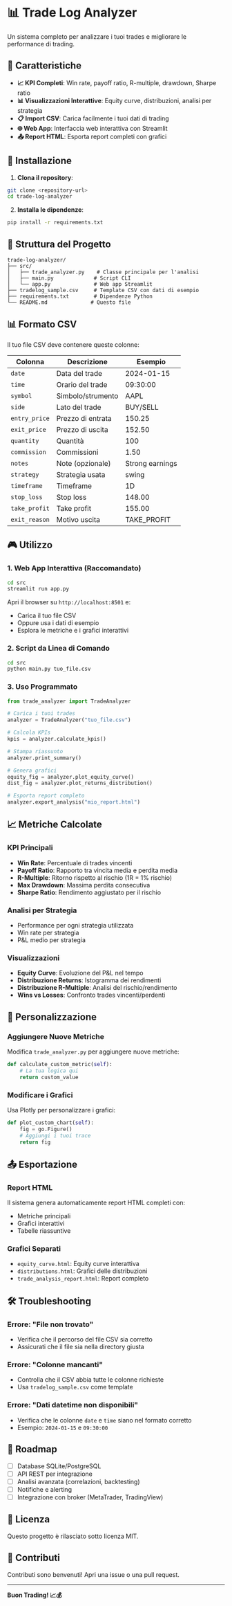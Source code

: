 # 📊 Trade Log Analyzer

Un sistema completo per analizzare i tuoi trades e migliorare le performance di trading.

## 🎯 Caratteristiche

- **📈 KPI Completi**: Win rate, payoff ratio, R-multiple, drawdown, Sharpe ratio
- **📊 Visualizzazioni Interattive**: Equity curve, distribuzioni, analisi per strategia
- **📋 Import CSV**: Carica facilmente i tuoi dati di trading
- **🌐 Web App**: Interfaccia web interattiva con Streamlit
- **📤 Report HTML**: Esporta report completi con grafici

## 🚀 Installazione

1. **Clona il repository**:
```bash
git clone <repository-url>
cd trade-log-analyzer
```

2. **Installa le dipendenze**:
```bash
pip install -r requirements.txt
```

## 📁 Struttura del Progetto

```
trade-log-analyzer/
├── src/
│   ├── trade_analyzer.py    # Classe principale per l'analisi
│   ├── main.py             # Script CLI
│   └── app.py              # Web app Streamlit
├── tradelog_sample.csv     # Template CSV con dati di esempio
├── requirements.txt        # Dipendenze Python
└── README.md              # Questo file
```

## 📊 Formato CSV

Il tuo file CSV deve contenere queste colonne:

| Colonna | Descrizione | Esempio |
|---------|-------------|---------|
| `date` | Data del trade | 2024-01-15 |
| `time` | Orario del trade | 09:30:00 |
| `symbol` | Simbolo/strumento | AAPL |
| `side` | Lato del trade | BUY/SELL |
| `entry_price` | Prezzo di entrata | 150.25 |
| `exit_price` | Prezzo di uscita | 152.50 |
| `quantity` | Quantità | 100 |
| `commission` | Commissioni | 1.50 |
| `notes` | Note (opzionale) | Strong earnings |
| `strategy` | Strategia usata | swing |
| `timeframe` | Timeframe | 1D |
| `stop_loss` | Stop loss | 148.00 |
| `take_profit` | Take profit | 155.00 |
| `exit_reason` | Motivo uscita | TAKE_PROFIT |

## 🎮 Utilizzo

### 1. Web App Interattiva (Raccomandato)

```bash
cd src
streamlit run app.py
```

Apri il browser su `http://localhost:8501` e:
- Carica il tuo file CSV
- Oppure usa i dati di esempio
- Esplora le metriche e i grafici interattivi

### 2. Script da Linea di Comando

```bash
cd src
python main.py tuo_file.csv
```

### 3. Uso Programmato

```python
from trade_analyzer import TradeAnalyzer

# Carica i tuoi trades
analyzer = TradeAnalyzer("tuo_file.csv")

# Calcola KPIs
kpis = analyzer.calculate_kpis()

# Stampa riassunto
analyzer.print_summary()

# Genera grafici
equity_fig = analyzer.plot_equity_curve()
dist_fig = analyzer.plot_returns_distribution()

# Esporta report completo
analyzer.export_analysis("mio_report.html")
```

## 📈 Metriche Calcolate

### KPI Principali
- **Win Rate**: Percentuale di trades vincenti
- **Payoff Ratio**: Rapporto tra vincita media e perdita media
- **R-Multiple**: Ritorno rispetto al rischio (1R = 1% rischio)
- **Max Drawdown**: Massima perdita consecutiva
- **Sharpe Ratio**: Rendimento aggiustato per il rischio

### Analisi per Strategia
- Performance per ogni strategia utilizzata
- Win rate per strategia
- P&L medio per strategia

### Visualizzazioni
- **Equity Curve**: Evoluzione del P&L nel tempo
- **Distribuzione Returns**: Istogramma dei rendimenti
- **Distribuzione R-Multiple**: Analisi del rischio/rendimento
- **Wins vs Losses**: Confronto trades vincenti/perdenti

## 🔧 Personalizzazione

### Aggiungere Nuove Metriche

Modifica `trade_analyzer.py` per aggiungere nuove metriche:

```python
def calculate_custom_metric(self):
    # La tua logica qui
    return custom_value
```

### Modificare i Grafici

Usa Plotly per personalizzare i grafici:

```python
def plot_custom_chart(self):
    fig = go.Figure()
    # Aggiungi i tuoi trace
    return fig
```

## 📤 Esportazione

### Report HTML
Il sistema genera automaticamente report HTML completi con:
- Metriche principali
- Grafici interattivi
- Tabelle riassuntive

### Grafici Separati
- `equity_curve.html`: Equity curve interattiva
- `distributions.html`: Grafici delle distribuzioni
- `trade_analysis_report.html`: Report completo

## 🛠️ Troubleshooting

### Errore: "File non trovato"
- Verifica che il percorso del file CSV sia corretto
- Assicurati che il file sia nella directory giusta

### Errore: "Colonne mancanti"
- Controlla che il CSV abbia tutte le colonne richieste
- Usa `tradelog_sample.csv` come template

### Errore: "Dati datetime non disponibili"
- Verifica che le colonne `date` e `time` siano nel formato corretto
- Esempio: `2024-01-15` e `09:30:00`

## 🚀 Roadmap

- [ ] Database SQLite/PostgreSQL
- [ ] API REST per integrazione
- [ ] Analisi avanzata (correlazioni, backtesting)
- [ ] Notifiche e alerting
- [ ] Integrazione con broker (MetaTrader, TradingView)

## 📝 Licenza

Questo progetto è rilasciato sotto licenza MIT.

## 🤝 Contributi

Contributi sono benvenuti! Apri una issue o una pull request.

---

**Buon Trading! 📈💰**